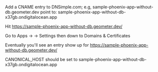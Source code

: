 
Add a CNAME entry to DNSimple.com; e.g, sample-phoenix-app-without-db.geometer.dev point to: sample-phoenix-app-without-db-x37gb.ondigitalocean.app

Hit https://sample-phoenix-app-without-db.geometer.dev/

Go to Apps -> <app name> -> Settings then down to Domains & Certificates

Eventually you'll see an entry show up for https://sample-phoenix-app-without-db.geometer.dev/

CANONICAL_HOST should be set to sample-phoenix-app-without-db-x37gb.ondigitalocean.app
